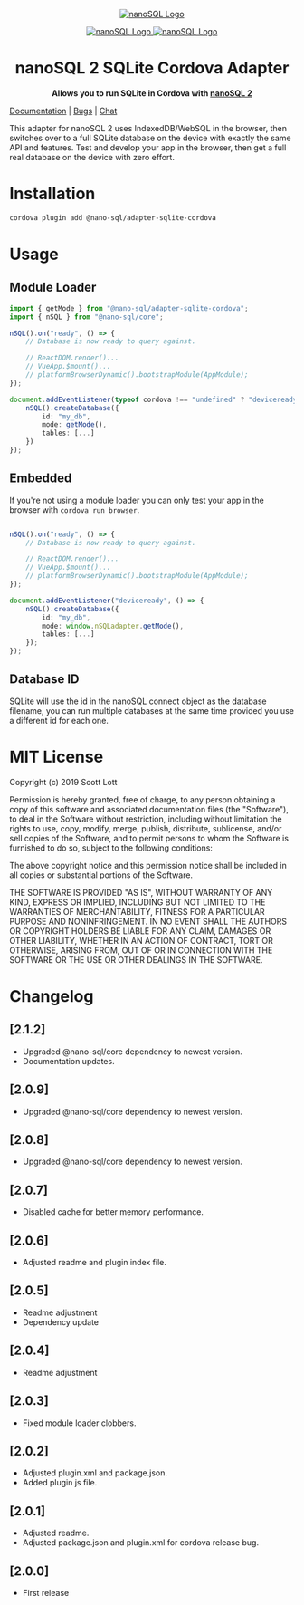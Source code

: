 <p align="center">
  <a href="https://github.com/ClickSimply/Nano-SQL/tree/2.0/packages/Core">
    <img src="https://github.com/ClickSimply/Nano-SQL/raw/2.0/graphics/logo.png" alt="nanoSQL Logo">
  </a>
</p>
<p align="center">
  <a href="https://badge.fury.io/js/%40nano-sql%2Fadapter-sqlite-cordova">
    <img src="https://badge.fury.io/js/%40nano-sql%2Fadapter-sqlite-cordova.svg" alt="nanoSQL Logo">
  </a>
  <a href="https://github.com/ClickSimply/@nano-sql/core/blob/master/LICENSE">
    <img src="https://img.shields.io/npm/l/express.svg?style=flat-square" alt="nanoSQL Logo">
  </a>
</p>

<h1 align="center">nanoSQL 2 SQLite Cordova Adapter</h1>
<p align="center">
  <strong>Allows you to run SQLite in Cordova with <a href="https://www.npmjs.com/package/@nano-sql/core">nanoSQL 2</a></strong>
</p>

[Documentation](https://nanosql.io/adapters/sqlite-cordova.html) | [Bugs](https://github.com/ClickSimply/Nano-SQL/issues) | [Chat](https://gitter.im/nano-sql/community)

This adapter for nanoSQL 2 uses IndexedDB/WebSQL in the browser, then switches over to a full SQLite database on the device with exactly the same API and features. Test and develop your app in the browser, then get a full real database on the device with zero effort.

# Installation

```sh
cordova plugin add @nano-sql/adapter-sqlite-cordova
```

# Usage 

## Module Loader
```ts
import { getMode } from "@nano-sql/adapter-sqlite-cordova";
import { nSQL } from "@nano-sql/core";

nSQL().on("ready", () => {
    // Database is now ready to query against.

    // ReactDOM.render()...
    // VueApp.$mount()...
    // platformBrowserDynamic().bootstrapModule(AppModule);
});

document.addEventListener(typeof cordova !== "undefined" ? "deviceready" : "DOMContentLoaded", () => {
    nSQL().createDatabase({
        id: "my_db",
        mode: getMode(),
        tables: [...]
    })
});
```

## Embedded
If you're not using a module loader you can only test your app in the browser with `cordova run browser`.
```ts

nSQL().on("ready", () => {
    // Database is now ready to query against.

    // ReactDOM.render()...
    // VueApp.$mount()...
    // platformBrowserDynamic().bootstrapModule(AppModule);
});

document.addEventListener("deviceready", () => {
    nSQL().createDatabase({
        id: "my_db",
        mode: window.nSQLadapter.getMode(),
        tables: [...]
    });
});
```

## Database ID

SQLite will use the id in the nanoSQL connect object as the database filename, you can run multiple databases at the same time provided you use a different id for each one.

# MIT License

Copyright (c) 2019 Scott Lott

Permission is hereby granted, free of charge, to any person obtaining a copy
of this software and associated documentation files (the "Software"), to deal
in the Software without restriction, including without limitation the rights
to use, copy, modify, merge, publish, distribute, sublicense, and/or sell
copies of the Software, and to permit persons to whom the Software is
furnished to do so, subject to the following conditions:

The above copyright notice and this permission notice shall be included in all
copies or substantial portions of the Software.

THE SOFTWARE IS PROVIDED "AS IS", WITHOUT WARRANTY OF ANY KIND, EXPRESS OR
IMPLIED, INCLUDING BUT NOT LIMITED TO THE WARRANTIES OF MERCHANTABILITY,
FITNESS FOR A PARTICULAR PURPOSE AND NONINFRINGEMENT. IN NO EVENT SHALL THE
AUTHORS OR COPYRIGHT HOLDERS BE LIABLE FOR ANY CLAIM, DAMAGES OR OTHER
LIABILITY, WHETHER IN AN ACTION OF CONTRACT, TORT OR OTHERWISE, ARISING FROM,
OUT OF OR IN CONNECTION WITH THE SOFTWARE OR THE USE OR OTHER DEALINGS IN THE
SOFTWARE.

# Changelog

## [2.1.2]
- Upgraded @nano-sql/core dependency to newest version.
- Documentation updates.

## [2.0.9]
- Upgraded @nano-sql/core dependency to newest version.

## [2.0.8]
- Upgraded @nano-sql/core dependency to newest version.

## [2.0.7]
- Disabled cache for better memory performance.

## [2.0.6]
- Adjusted readme and plugin index file.

## [2.0.5]
- Readme adjustment
- Dependency update

## [2.0.4]
- Readme adjustment

## [2.0.3]
- Fixed module loader clobbers.

## [2.0.2]
- Adjusted plugin.xml and package.json.
- Added plugin js file.

## [2.0.1]
- Adjusted readme.
- Adjusted package.json and plugin.xml for cordova release bug.

## [2.0.0]
- First release